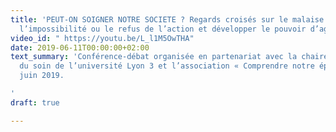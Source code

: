 ```yaml
---
title: 'PEUT-ON SOIGNER NOTRE SOCIETE ? Regards croisés sur le malaise social :  dépasser
  l’impossibilité ou le refus de l’action et développer le pouvoir d’agir.'
video_id: " https://youtu.be/L_l1M5OwTHA"
date: 2019-06-11T00:00:00+02:00
text_summary: 'Conférence-débat organisée en partenariat avec la chaire Valeur(s)
  du soin de l’université Lyon 3 et l’association « Comprendre notre époque » le 11
  juin 2019.

'
draft: true

---
```

